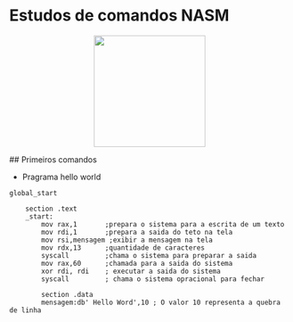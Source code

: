 # Estudos de comandos NASM
<p align = "center">

<img src= "https://seeklogo.com/images/N/netwide-assembler-nasm-logo-EC5B1109AC-seeklogo.com.png"  width=200 height=200>

</p >
## Primeiros comandos

* Pragrama hello world

```Assembly
global_start

    section .text
    _start:
        mov rax,1       ;prepara o sistema para a escrita de um texto
        mov rdi,1       ;prepara a saida do teto na tela
        mov rsi,mensagem ;exibir a mensagem na tela
        mov rdx,13      ;quantidade de caracteres
        syscall         ;chama o sistema para preparar a saida
        mov rax,60      ;chamada para a saida do sistema
        xor rdi, rdi    ; executar a saida do sistema
        syscall         ; chama o sistema opracional para fechar

        section .data
        mensagem:db' Hello Word',10 ; O valor 10 representa a quebra de linha

```